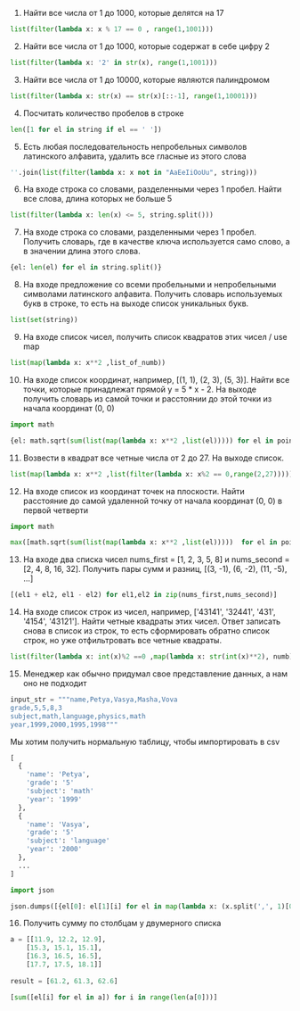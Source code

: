 1. Найти все числа от 1 до 1000, которые делятся на 17
```python
list(filter(lambda x: x % 17 == 0 , range(1,1001)))
```
2. Найти все числа от 1 до 1000, которые содержат в себе цифру 2
```python
list(filter(lambda x: '2' in str(x), range(1,1001)))
```
3. Найти все числа от 1 до 10000, которые являются палиндромом	
```python
list(filter(lambda x: str(x) == str(x)[::-1], range(1,10001)))
```
4. Посчитать количество пробелов в строке
```python
len([1 for el in string if el == ' '])
```
5. Есть любая последовательность непробельных символов латинского алфавита, удалить все гласные из этого слова
```python
''.join(list(filter(lambda x: x not in "AaEeIiOoUu", string)))
```
6. На входе строка со словами, разделенными через 1 пробел. Найти все слова, длина которых не больше 5
```python
list(filter(lambda x: len(x) <= 5, string.split()))
```
7. На входе строка со словами, разделенными через 1 пробел. Получить словарь, где в качестве ключа используется само слово, а в значении длина этого слова.
```python
{el: len(el) for el in string.split()}
```
8. На входе предложение со всеми пробельными и непробельными символами латинского алфавита. Получить словарь используемых букв в строке, то есть на выходе список уникальных букв.
```python
list(set(string))
```
9. На входе список чисел, получить список квадратов этих чисел / use map
```python
list(map(lambda x: x**2 ,list_of_numb))
```
10. На входе список координат, например, [(1, 1), (2, 3), (5, 3)]. Найти все точки, которые принадлежат прямой y = 5 * x - 2. 
На выходе получить словарь из самой точки и расстоянии до этой точки из начала координат (0, 0)
```python
import math

{el: math.sqrt(sum(list(map(lambda x: x**2 ,list(el))))) for el in points if el[1] == 5 * el[0] - 2}
```
11. Возвести в квадрат все четные числа от 2 до 27. На выходе список.
```python
list(map(lambda x: x**2 ,list(filter(lambda x: x%2 == 0,range(2,27)))))
```
12. На входе список из координат точек на плоскости. Найти расстояние до самой удаленной точку от начала координат (0, 0) в первой четверти 
```python
import math

max([math.sqrt(sum(list(map(lambda x: x**2 ,list(el)))))  for el in points if el[0] > 0 and el[1] > 0])
```
13. На входе два списка чисел nums_first = [1, 2, 3, 5, 8] и nums_second = [2, 4, 8, 16, 32]. Получить пары сумм и разниц, [(3, -1), (6, -2), (11, -5), ...]
```python
[(el1 + el2, el1 - el2) for el1,el2 in zip(nums_first,nums_second)]
```
14. На входе список строк из чисел, например, ['43141', '32441', '431', '4154', '43121']. Найти четные квадраты этих чисел. Ответ записать снова в список из строк, то есть сформировать обратно список строк, но уже отфильтровать все четные квадраты.
```python
list(filter(lambda x: int(x)%2 ==0 ,map(lambda x: str(int(x)**2), numb)))
```
15. Менеджер как обычно придумал свое представление данных, а нам оно не подходит
```python
input_str = """name,Petya,Vasya,Masha,Vova
grade,5,5,8,3
subject,math,language,physics,math
year,1999,2000,1995,1998"""
```

Мы хотим получить нормальную таблицу, чтобы импортировать в csv

```python
[
  {
    'name': 'Petya',
    'grade': '5'
    'subject': 'math'
    'year': '1999'
  },
  {
    'name': 'Vasya',
    'grade': '5'
    'subject': 'language'
    'year': '2000'
  },
  ...
]
```

```python
import json

json.dumps([{el[0]: el[1][i] for el in map(lambda x: (x.split(',', 1)[0], x.split(',', 1)[1].split(',')),input_str.split('\n'))} for i in range(4)], indent=4)
```
16. Получить сумму по столбцам у двумерного списка
```python
a = [[11.9, 12.2, 12.9],
    [15.3, 15.1, 15.1], 
    [16.3, 16.5, 16.5],
    [17.7, 17.5, 18.1]]
    
result = [61.2, 61.3, 62.6]  
```

```python
[sum([el[i] for el in a]) for i in range(len(a[0]))]
```
